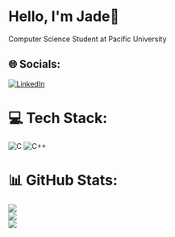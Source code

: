 # Hello, I'm Jade💫 
Computer Science Student at Pacific University


## 🌐 Socials:
[![LinkedIn](https://img.shields.io/badge/LinkedIn-%230077B5.svg?logo=linkedin&logoColor=white)](https://linkedin.com/in/jadelopezraymundo) 

# 💻 Tech Stack:
![C](https://img.shields.io/badge/c-%2300599C.svg?style=for-the-badge&logo=c&logoColor=white) ![C++](https://img.shields.io/badge/c++-%2300599C.svg?style=for-the-badge&logo=c%2B%2B&logoColor=white)
# 📊 GitHub Stats:
![](https://github-readme-stats.vercel.app/api?username=jadelopezraymundo&theme=dark&hide_border=false&include_all_commits=false&count_private=false)<br/>
![](https://nirzak-streak-stats.vercel.app/?user=jadelopezraymundo&theme=dark&hide_border=false)<br/>
![](https://github-readme-stats.vercel.app/api/top-langs/?username=jadelopezraymundo&theme=dark&hide_border=false&include_all_commits=false&count_private=false&layout=compact)

<!-- Proudly created with GPRM ( https://gprm.itsvg.in ) -->
